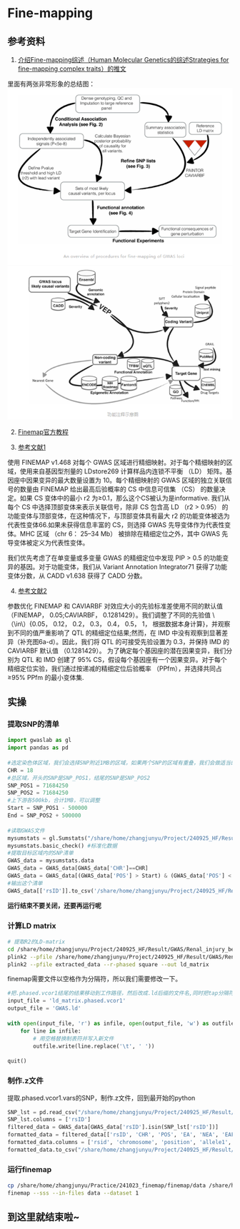# Fine-mapping

## 参考资料

1. [介绍Fine-mapping综述（Human Molecular Genetics的综述Strategies for fine-mapping complex traits）的推文](https://mp.weixin.qq.com/s/Vj_i7MSRsdN0JGTNTllPWw)

里面有两张非常形象的总结图：
![alt text](image.png)
![alt text](image-1.png)

2. [Finemap官方教程](http://www.christianbenner.com/)

3. [参考文献1](https://pmc.ncbi.nlm.nih.gov/articles/PMC10618167/#Sec11)

使用 FINEMAP v1.468 对每个 GWAS 区域进行精细映射。对于每个精细映射的区域，使用来自基因型剂量的 LDstore269 计算样品内连锁不平衡 （LD） 矩阵。基因座中因果变异的最大数量设置为 10。每个精细映射的 GWAS 区域的独立关联信号的数量由 FINEMAP 给出最高后验概率的 CS 中信息可信集 （CS） 的数量决定。如果 CS 变体中的最小 r2 为≥0.1，那么这个CS被认为是informative. 我们从每个 CS 中选择顶部变体来表示关联信号，除非 CS 包含高 LD （r2 > 0.95） 的功能变体与顶部变体，在这种情况下，与顶部变体具有最大 r2 的功能变体被选为代表性变体66.如果未获得信息丰富的 CS，则选择 GWAS 先导变体作为代表性变体。MHC 区域 （chr 6： 25–34 Mb） 被排除在精细定位之外，其中 GWAS 先导变体被定义为代表性变体。

我们优先考虑了在单变量或多变量 GWAS 的精细定位中发现 PIP > 0.5 的功能变异的基因。对于功能变体，我们从 Variant Annotation Integrator71 获得了功能变体分数，从 CADD v1.638 获得了 CADD 分数。

4. [参考文献2](https://www.nature.com/articles/s41588-022-01025-y#Sec9)

参数优化
FINEMAP 和 CAVIARBF 对效应大小的先验标准差使用不同的默认值 （FINEMAP， 0.05;CAVIARBF， 0.1281429）。我们调整了不同的先验值 \（\in\）{0.05， 0.12， 0.2， 0.3， 0.4， 0.5， 1， 根据数据本身计算}，并观察到不同的值严重影响了 QTL 的精细定位结果;然而，在 IMD 中没有观察到显著差异（补充图6a-d）。因此，我们将 QTL 的可接受先验设置为 0.3，并保持 IMD 的 CAVIARBF 默认值 （0.1281429）。
为了确定每个基因座的潜在因果变异，我们分别为 QTL 和 IMD 创建了 95% CS，假设每个基因座有一个因果变异。对于每个精细定位实验，我们通过按递减的精细定位后验概率 （PPfm），并选择共同占 ≥95% PPfm 的最小变体集.


## 实操

### 提取SNP的清单

```python
import gwaslab as gl
import pandas as pd

#选定染色体区域，我们会选择SNP附近1MB的区域，如果两个SNP的区域有重叠，我们会做适当的合并
CHR = 18
#总区域，开头的SNP是SNP_POS1，结尾的SNP是SNP_POS2
SNP_POS1 = 71684250
SNP_POS2 = 71684250
#上下游各500kb，合计1MB，可以调整
Start = SNP_POS1 - 500000
End = SNP_POS2 + 500000

#读取GWAS文件
mysumstats = gl.Sumstats("/share/home/zhangjunyu/Project/240925_HF/Result/GWAS/Renal_injury_before_HF/GWAS.vcf", fmt = "vcf", build="19") #读取数据
mysumstats.basic_check() #标准化数据
#提取目标区域内的SNP清单
GWAS_data = mysumstats.data
GWAS_data = GWAS_data[GWAS_data['CHR']==CHR]
GWAS_data = GWAS_data[(GWAS_data['POS'] > Start) & (GWAS_data['POS'] < End)]
#输出这个清单
GWAS_data[['rsID']].to_csv('/share/home/zhangjunyu/Project/240925_HF/Result/GWAS/Renal_injury_before_HF/06.Finemapping/rs575938304/snp_output.txt', sep = "\t", index=False, header=False)
```

**运行结束不要关闭，还要再运行呢**

### 计算LD matrix

```sh
# 提取R2的LD-matrix
cd /share/home/zhangjunyu/Project/240925_HF/Result/GWAS/Renal_injury_before_HF/06.Finemapping/rs575938304
plink2 --pfile /share/home/zhangjunyu/Project/240925_HF/Result/GWAS/Renal_injury_before_HF/02.GWAS_QC/GWAS_QC --extract snp_output.txt --make-pgen --out extracted_data
plink2 --pfile extracted_data --r-phased square --out ld_matrix
```

finemap需要文件以空格作为分隔符，所以我们需要修改一下。

```python
#把.phased.vcor1结尾的结果移动到工作路径，然后改成.ld后缀的文件名,同时把tap分隔符改成空格
input_file = 'ld_matrix.phased.vcor1'
output_file = 'GWAS.ld'

with open(input_file, 'r') as infile, open(output_file, 'w') as outfile:
    for line in infile:
        # 用空格替换制表符并写入新文件
        outfile.write(line.replace('\t', ' '))

quit()
```

### 制作.z文件

提取.phased.vcor1.vars的SNP，制作.z文件，回到最开始的python

```python
SNP_lst = pd.read_csv("/share/home/zhangjunyu/Project/240925_HF/Result/GWAS/Renal_injury_before_HF/06.Finemapping/rs575938304/ld_matrix.phased.vcor1.vars", header = None)
SNP_lst.columns = ['rsID']
filtered_data = GWAS_data[GWAS_data['rsID'].isin(SNP_lst['rsID'])]
formatted_data = filtered_data[['rsID', 'CHR', 'POS', 'EA', 'NEA', 'EAF', 'BETA', 'SE']].copy()
formatted_data.columns = ['rsid', 'chromosome', 'position', 'allele1', 'allele2', 'maf', 'beta', 'se']
formatted_data.to_csv("/share/home/zhangjunyu/Project/240925_HF/Result/GWAS/Renal_injury_before_HF/06.Finemapping/rs575938304/GWAS.z", sep = " ", index = False)
```

### 运行finemap

```sh
cp /share/home/zhangjunyu/Practice/241023_finemap/finemap/data /share/home/zhangjunyu/Project/240925_HF/Result/GWAS/Renal_injury_before_HF/06.Finemapping/rs575938304
finemap --sss --in-files data --dataset 1
```

到这里就结束啦~
------------
